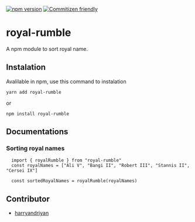 [![npm version](https://img.shields.io/npm/v/royal-rumble.svg?style=flat-square)](https://www.npmjs.com/package/royal-rumble)
[![Commitizen friendly](https://img.shields.io/badge/commitizen-friendly-brightgreen.svg)](http://commitizen.github.io/cz-cli/)

# royal-rumble
A npm module to sort royal name.

## Instalation
Avalilable in npm, use this command to instalation
```
yarn add royal-rumble
```
or
```
npm install royal-rumble
```

## Documentations
### Sorting royal names
```
  import { royalRumble } from "royal-rumble"
  const royalNames = ["Ali V", "Bangi II", "Robert III", "Stannis II", "Cersei IX"]

  const sortedRoyalNames = royalRumble(royalNames)

```

 ## Contributor
 - [harryandriyan](https://github.com/harryandriyan)
 
